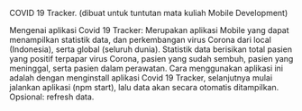 COVID 19 Tracker.
(dibuat untuk tuntutan mata kuliah Mobile Development)

Mengenai aplikasi Covid 19 Tracker:
Merupakan aplikasi Mobile yang dapat menampilkan statistik data, dan perkembangan virus Corona dari local (Indonesia), serta global (seluruh dunia). 
Statistik data berisikan total pasien yang positif terpapar virus Corona, pasien yang sudah sembuh, pasien yang meninggal, serta pasien dalam perawatan.
Cara menggunakan aplikasi ini adalah dengan menginstall aplikasi Covid 19 Tracker, selanjutnya mulai jalankan aplikasi (npm start), lalu data akan secara otomatis ditampilkan.
Opsional: refresh data.